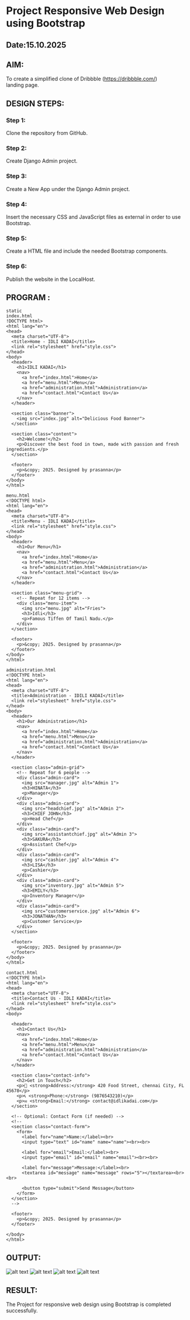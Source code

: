 # Project Responsive Web Design using Bootstrap
## Date:15.10.2025

## AIM:
To create a simplified clone of Dribbble (https://dribbble.com/) landing page.


## DESIGN STEPS:

### Step 1:
Clone the repository from GitHub.

### Step 2:
Create Django Admin project.

### Step 3:
Create a New App under the Django Admin project.

### Step 4:
Insert the necessary CSS and JavaScript files as external in order to use Bootstrap.

### Step 5:
Create a HTML file and include the needed Bootstrap components.

### Step 6:
Publish the website in the LocalHost.

## PROGRAM :
```
static
index.html
!DOCTYPE html>
<html lang="en">
<head>
  <meta charset="UTF-8">
  <title>Home - IDLI KADAI</title>
  <link rel="stylesheet" href="style.css">
</head>
<body>
  <header>
    <h1>IDLI KADAI</h1>
    <nav>
      <a href="index.html">Home</a>
      <a href="menu.html">Menu</a>
      <a href="administration.html">Administration</a>
      <a href="contact.html">Contact Us</a>
    </nav>
  </header>

  <section class="banner">
    <img src="index.jpg" alt="Delicious Food Banner">
  </section>

  <section class="content">
    <h2>Welcome!</h2>
    <p>Discover the best food in town, made with passion and fresh ingredients.</p>
  </section>

  <footer>
    <p>&copy; 2025. Designed by prasanna</p>
  </footer>
</body>
</html>

menu.html
<!DOCTYPE html>
<html lang="en">
<head>
  <meta charset="UTF-8">
  <title>Menu - IDLI KADAI</title>
  <link rel="stylesheet" href="style.css">
</head>
<body>
  <header>
    <h1>Our Menu</h1>
    <nav>
      <a href="index.html">Home</a>
      <a href="menu.html">Menu</a>
      <a href="administration.html">Administration</a>
      <a href="contact.html">Contact Us</a>
    </nav>
  </header>

  <section class="menu-grid">
    <!-- Repeat for 12 items -->
    <div class="menu-item">
      <img src="menu.jpg" alt="Fries">
      <h3>Idli</h3>
      <p>Famous Tiffen Of Tamil Nadu.</p>
    </div>
  </section>

  <footer>
    <p>&copy; 2025. Designed by prasanna</p>
  </footer>
</body>
</html>

administration.html
<!DOCTYPE html>
<html lang="en">
<head>
  <meta charset="UTF-8">
  <title>Administration - IDILI KADAI</title>
  <link rel="stylesheet" href="style.css">
</head>
<body>
  <header>
    <h1>Our Administration</h1>
    <nav>
      <a href="index.html">Home</a>
      <a href="menu.html">Menu</a>
      <a href="administration.html">Administration</a>
      <a href="contact.html">Contact Us</a>
    </nav>
  </header>

  <section class="admin-grid">
    <!-- Repeat for 6 people -->
    <div class="admin-card">
      <img src="manager.jpg" alt="Admin 1">
      <h3>HINATA</h3>
      <p>Manager</p>
    </div>
    <div class="admin-card">
      <img src="headchief.jpg" alt="Admin 2">
      <h3>CHIEF JOHN</h3>
      <p>Head Chef</p>
    </div>
    <div class="admin-card">
      <img src="assistantchief.jpg" alt="Admin 3">
      <h3>SAKURA</h3>
      <p>Assistant Chef</p>
    </div>
    <div class="admin-card">
      <img src="cashier.jpg" alt="Admin 4">
      <h3>LISA</h3>
      <p>Cashier</p>
    </div>
    <div class="admin-card">
      <img src="inventory.jpg" alt="Admin 5">
      <h3>EMILY</h3>
      <p>Inventory Manager</p>
    </div>
    <div class="admin-card">
      <img src="customerservice.jpg" alt="Admin 6">
      <h3>JONATHAN</h3>
      <p>Customer Service</p>
    </div>
  </section>

  <footer>
    <p>&copy; 2025. Designed by prasanna</p>
  </footer>
</body>
</html>

contact.html
<!DOCTYPE html>
<html lang="en">
<head>
  <meta charset="UTF-8">
  <title>Contact Us - IDLI KADAI</title>
  <link rel="stylesheet" href="style.css">
</head>
<body>

  <header>
    <h1>Contact Us</h1>
    <nav>
      <a href="index.html">Home</a>
      <a href="menu.html">Menu</a>
      <a href="administration.html">Administration</a>
      <a href="contact.html">Contact Us</a>
    </nav>
  </header>

  <section class="contact-info">
    <h2>Get in Touch</h2>
    <p>📍 <strong>Address:</strong> 420 Food Street, chennai City, FL 45678</p>
    <p>📞 <strong>Phone:</strong> (9876543210)</p>
    <p>✉ <strong>Email:</strong> contact@idlikadai.com</p>
  </section>

  <!-- Optional: Contact Form (if needed) -->
  <!--
  <section class="contact-form">
    <form>
      <label for="name">Name:</label><br>
      <input type="text" id="name" name="name"><br><br>

      <label for="email">Email:</label><br>
      <input type="email" id="email" name="email"><br><br>

      <label for="message">Message:</label><br>
      <textarea id="message" name="message" rows="5"></textarea><br><br>

      <button type="submit">Send Message</button>
    </form>
  </section>
  -->

  <footer>
    <p>&copy; 2025. Designed by prasanna</p>
  </footer>

</body>
</html>

```


## OUTPUT:
![alt text](image.png)
![alt text](image-1.png)
![alt text](image-2.png)
![alt text](image-3.png)
## RESULT:
The Project for responsive web design using Bootstrap is completed successfully.
